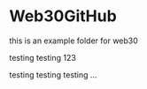 # Web30GitHub
this is an example folder for web30



testing testing 123

testing testing testing ...